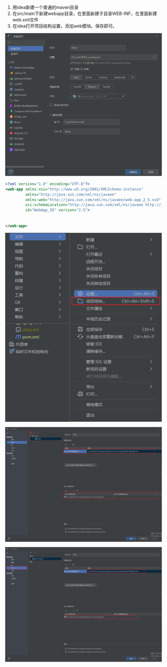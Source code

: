 1. 用idea新建一个普通的maven目录
1. 在src/main下新建webapp目录，在里面新建子目录WEB-INF，在里面新建web.xml文件
1. 在idea打开项目结构设置，添加web模块。保存即可。

![image](../../../images/Snipaste_2022-08-01_00-59-03.png)

```xml
<?xml version="1.0" encoding="UTF-8"?>
<web-app xmlns:xsi="http://www.w3.org/2001/XMLSchema-instance"
         xmlns="http://java.sun.com/xml/ns/javaee"
         xmlns:web="http://java.sun.com/xml/ns/javaee/web-app_2_5.xsd"
         xsi:schemaLocation="http://java.sun.com/xml/ns/javaee http://java.sun.com/xml/ns/javaee/web-app_2_5.xsd"
         id="WebApp_ID" version="2.5">


</web-app>
```

![image](../../../images/Snipaste_2022-08-01_01-10-31.png)

![image](../../../images/Snipaste_2022-08-01_01-11-28.png)

![image](../../../images/Snipaste_2022-08-01_01-12-15.png)


